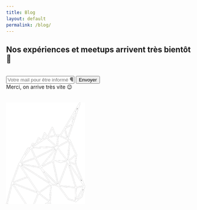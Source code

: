 ```yaml
---
title: Blog
layout: default
permalink: /blog/
---
```


<!-- Waiting for the blog -->
<section id="about" class="about-section text-center">
  <div class="container">
    <div class="row">
      <div class="col-lg-8 mx-auto">
        <h2 class="text-white mb-4">Nos expériences et meetups arrivent très bientôt 🤗</h2>
      </div>
    </div>
    <br />
    <div class="row">
      <div class="col-md-10 col-lg-8 mx-auto text-center">
        <form class="form-inline d-flex" id="signupForm">
          <input type="email" class="form-control flex-fill mr-0 mr-sm-2 mb-3 mb-sm-0" id="inputMail" placeholder="Votre mail pour être informé 🗣️" required>
          <button type="submit" class="btn btn-primary mx-auto">Envoyer</button>
        </form>
        <div id="msgSubmit" class="text-white h3 hidden">Merci, on arrive très vite 😉</div>
        <br /><br />
      </div>
    </div>
    <img src="/img/myunicorn.png" class="img-fluid" alt="Startup tech unicorn">
  </div>
</section>

<div class="container">
<br /><br />
</div>